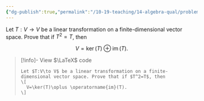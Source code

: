 ```yaml
---
{"dg-publish":true,"permalink":"/10-19-teaching/14-algebra-qual/problem-bank/linear-algebra/direct-sums-and-idempotent-transformations/","tags":["linear_algebra"],"updated":"2025-03-14T15:19:58-07:00"}
---
```


Let $T:V\to V$ be a linear transformation on a finite-dimensional vector space. Prove that if $T^2=T$, then

$$V=\ker(T)\oplus \operatorname{im}(T).$$

> [!info]- View $\LaTeX$ code
> ```
> Let $T:V\to V$ be a linear transformation on a finite-dimensional vector space. Prove that if $T^2=T$, then
> \[
> 	V=\ker(T)\oplus \operatorname{im}(T).
> \]
> ```